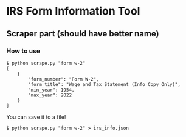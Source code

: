 # IRS Form Information Tool


## Scraper part (should have better name)

### How to use

```console
$ python scrape.py "form w-2"
[
    {
        "form_number": "Form W-2",
        "form_title": "Wage and Tax Statement (Info Copy Only)",
        "min_year": 1954,
        "max_year": 2022
    }
]
```

You can save it to a file!
```console
$ python scrape.py "form w-2" > irs_info.json
```